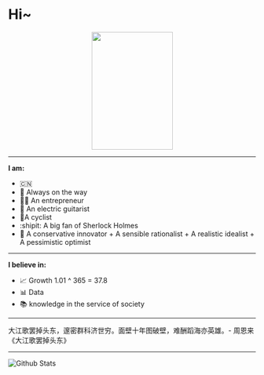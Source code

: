 # Hi~
<p align="center">
  <img width="165" height="240" src="https://media.giphy.com/media/JQ54sqhIDXohG/giphy.gif">
</p>

- -----------------------------------------------------------------------------------------------------
**I am:**

- :cn:
- 🚶 Always on the way
- :technologist: An entrepreneur 
- 🎸 An electric guitarist
- 🚴A cyclist
- :shipit: A big fan of Sherlock Holmes
- 🤔 A conservative innovator + A sensible rationalist + A realistic idealist + A pessimistic optimist 
- -----------------------------------------------------------------------------------------------------
**I believe in:**

- 📈 Growth 1.01 ^ 365 = 37.8 
- :bar_chart: Data
- 📚 knowledge in the service of society
- -----------------------------------------------------------------------------------------------------
大江歌罢掉头东，邃密群科济世穷。面壁十年图破壁，难酬蹈海亦英雄。- 周恩来《大江歌罢掉头东》
- -----------------------------------------------------------------------------------------------------

<img align = "left" alt = "Github Stats" src = "https://github-readme-stats.vercel.app/api?username=boyuan-li&show_icons=true&hide_border=true?count_private=true&theme=dark"/>
